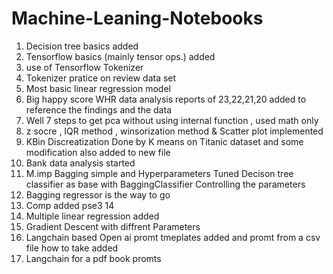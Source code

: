 # Machine-Leaning-Notebooks

1. Decision tree basics added
2. Tensorflow basics (mainly tensor ops.) added
3. use of Tensorflow Tokenizer 
4. Tokenizer pratice on review data set
5. Most basic linear regression model
6. Big happy score WHR data analysis
reports of 23,22,21,20 added to reference the findings and the data 
7. Well 7 steps to get pca without using internal function , used math only
8. z socre , IQR method , winsorization method & Scatter plot implemented
9. KBin Discreatization Done by K means on Titanic dataset and some modification also added to new file
10. Bank data analysis started 
11. M.imp Bagging simple and Hyperparameters Tuned Decison tree classifier as base with BaggingClassifier Controlling the parameters
12. Bagging regressor is the way to go
13. Comp added pse3 14
14. Multiple linear regression added
15. Gradient Descent with diffrent Parameters
16. Langchain based Open ai promt tmeplates added and promt from a csv file how to take added
17. Langchain for a pdf book promts


